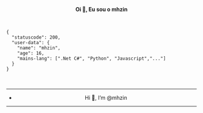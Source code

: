 <p align='center'>
  <b>Oi 🤙, Eu sou o mhzin</b><br>
  
&nbsp; &nbsp; &nbsp; &nbsp; &nbsp;&nbsp; &nbsp; &nbsp; &nbsp; &nbsp;&nbsp; &nbsp; &nbsp; &nbsp; &nbsp; &nbsp; &nbsp; &nbsp; &nbsp; &nbsp; &nbsp;&nbsp; &nbsp; &nbsp; &nbsp; &nbsp;&nbsp; &nbsp; &nbsp; &nbsp; &nbsp;

```code
{
  "statuscode": 200,
  "user-data": {
    "name": "mhzin",
    "age": 16,
    "mains-lang": [".Net C#", "Python", "Javascript","..."]
  }
}
```

&nbsp; &nbsp; &nbsp; &nbsp; &nbsp;&nbsp; &nbsp; &nbsp; &nbsp; &nbsp;&nbsp; &nbsp; &nbsp; &nbsp; &nbsp; &nbsp; &nbsp; &nbsp; &nbsp; &nbsp; &nbsp;&nbsp; &nbsp; &nbsp; &nbsp; &nbsp;&nbsp; &nbsp; &nbsp; &nbsp; &nbsp;

---

- <p align="center"> Hi 🤙, I’m @mhzin

---
